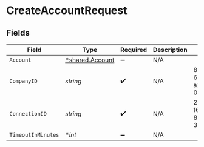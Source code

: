 # CreateAccountRequest


## Fields

| Field                                             | Type                                              | Required                                          | Description                                       | Example                                           |
| ------------------------------------------------- | ------------------------------------------------- | ------------------------------------------------- | ------------------------------------------------- | ------------------------------------------------- |
| `Account`                                         | [*shared.Account](../../models/shared/account.md) | :heavy_minus_sign:                                | N/A                                               |                                                   |
| `CompanyID`                                       | *string*                                          | :heavy_check_mark:                                | N/A                                               | 8a210b68-6988-11ed-a1eb-0242ac120002              |
| `ConnectionID`                                    | *string*                                          | :heavy_check_mark:                                | N/A                                               | 2e9d2c44-f675-40ba-8049-353bfcb5e171              |
| `TimeoutInMinutes`                                | **int*                                            | :heavy_minus_sign:                                | N/A                                               |                                                   |
